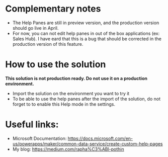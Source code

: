 # Complementary notes
- The Help Panes are still in preview version, and the production version should go live in April.
- For now, you can not edit help panes in out of the box applications (ex: Sales Hub). I have eard that this is a bug that should
be corrected in the production version of this feature.

# How to use the solution
**This solution is not production ready. Do not use it on a production environment.**
- Import the solution on the environment you want to try it
- To be able to use the help panes after the import of the solution, do not forget to to enable this Help mode in the settings.

# Useful links:
- Microsoft Documentation: https://docs.microsoft.com/en-us/powerapps/maker/common-data-service/create-custom-help-pages
- My blog: https://medium.com/rapha%C3%ABl-pothin

